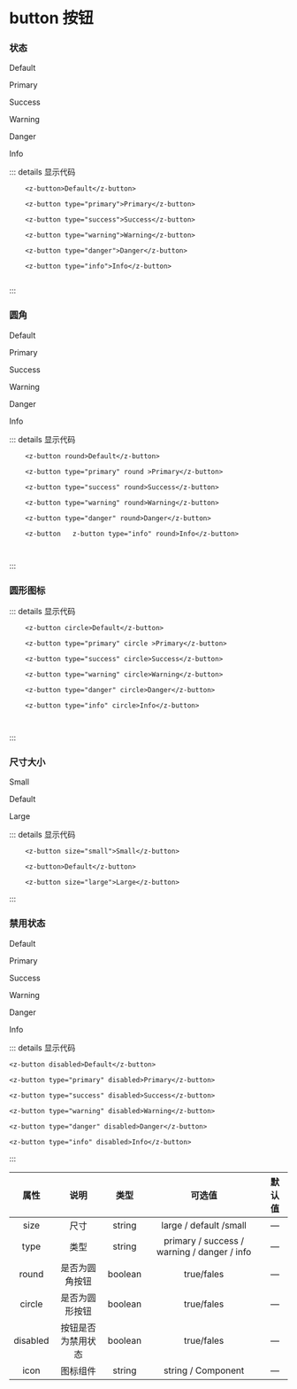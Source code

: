 # button 按钮

### 状态

<z-button>Default</z-button>

<z-button type="primary">Primary</z-button>

<z-button type="success" >Success</z-button>

<z-button type="warning">Warning</z-button>

<z-button type="danger">Danger</z-button>

<z-button type="info">Info</z-button>

::: details 显示代码
```
    <z-button>Default</z-button>

    <z-button type="primary">Primary</z-button>

    <z-button type="success">Success</z-button>

    <z-button type="warning">Warning</z-button>

    <z-button type="danger">Danger</z-button>

    <z-button type="info">Info</z-button>
    
```
:::


### 圆角

<z-button round>Default</z-button>

<z-button type="primary" round >Primary</z-button>

<z-button type="success" round>Success</z-button>

<z-button type="warning" round>Warning</z-button>

<z-button type="danger" round>Danger</z-button>

<z-button type="info" round>Info</z-button>


::: details 显示代码
```
    <z-button round>Default</z-button>

    <z-button type="primary" round >Primary</z-button>

    <z-button type="success" round>Success</z-button>

    <z-button type="warning" round>Warning</z-button>

    <z-button type="danger" round>Danger</z-button>

    <z-button   z-button type="info" round>Info</z-button>

    
```
:::


### 圆形图标
<z-button circle icon></z-button>

<z-button type="primary" circle icon></z-button>

<z-button type="success" circle icon></z-button>

<z-button type="warning" circle icon></z-button>

<z-button type="danger" circle icon></z-button>

<z-button type="info" circle icon></z-button>


::: details 显示代码
```
    <z-button circle>Default</z-button>

    <z-button type="primary" circle >Primary</z-button>

    <z-button type="success" circle>Success</z-button>

    <z-button type="warning" circle>Warning</z-button>

    <z-button type="danger" circle>Danger</z-button>

    <z-button type="info" circle>Info</z-button>

    
```
:::



### 尺寸大小

<z-button size="small">Small</z-button>

<z-button>Default</z-button>

<z-button size="large">Large</z-button>

::: details 显示代码
```
    <z-button size="small">Small</z-button>

    <z-button>Default</z-button>

    <z-button size="large">Large</z-button>
```
:::

### 禁用状态

<z-button disabled >Default</z-button>

<z-button type="primary" disabled>Primary</z-button>

<z-button type="success" disabled>Success</z-button>

<z-button type="warning" disabled>Warning</z-button>

<z-button type="danger" disabled>Danger</z-button>

<z-button type="info" disabled>Info</z-button>


::: details 显示代码
```
<z-button disabled>Default</z-button>

<z-button type="primary" disabled>Primary</z-button>

<z-button type="success" disabled>Success</z-button>

<z-button type="warning" disabled>Warning</z-button>

<z-button type="danger" disabled>Danger</z-button>

<z-button type="info" disabled>Info</z-button>
```
:::




|    属性    |       说明      |     类型     |  可选值               |     默认值       |
|:------------:|:------------:|:------------:|:-------------------:|:------------:|
|     size     |     尺寸     | 	string |large / default /small                      |   —        |
|     type     |     类型     | 	string |primary / success / warning / danger / info |   —        |
|     round    |     是否为圆角按钮     | 	boolean  |   true/fales                      |   —       |
|     circle   |     是否为圆形按钮     | 	boolean  |   true/fales                      |   —      |
|     disabled |     按钮是否为禁用状态    | 	boolean  |   true/fales                   |   —      |
|     icon     |     图标组件     | 	string |string / Component                       |   —     |